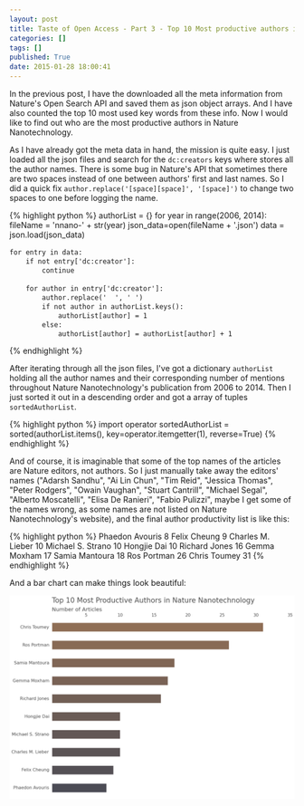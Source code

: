 ```yaml
---
layout: post
title: Taste of Open Access - Part 3 - Top 10 Most productive authors in Nature Nanotechnology
categories: []
tags: []
published: True
date: 2015-01-28 18:00:41
---
```


In the previous post, I have the downloaded all the meta information from Nature's Open Search API and saved them as json object arrays. And I have also counted the top 10 most used key words from these info. Now I would like to find out who are the most productive authors in Nature Nanotechnology.

As I have already got the meta data in hand, the mission is quite easy. I just loaded all the json files and search for the `dc:creators` keys where stores all the author names. There is some bug in Nature's API that sometimes there are two spaces instead of one between authors' first and last names. So I did a quick fix `author.replace('[space][space]', '[space]')` to change two spaces to one before logging the name.

{% highlight python %}
authorList = {}
for year in range(2006, 2014):
    fileName = 'nnano-' + str(year)
    json_data=open(fileName + '.json')
    data = json.load(json_data)
    
    for entry in data:
        if not entry['dc:creator']:
            continue
            
        for author in entry['dc:creator']:
            author.replace('  ', ' ')
            if not author in authorList.keys():
                authorList[author] = 1
            else:
                authorList[author] = authorList[author] + 1
{% endhighlight %}

After iterating through all the json files, I've got a dictionary `authorList` holding all the author names and their corresponding number of mentions throughout Nature Nanotechnology's publication from 2006 to 2014. Then I just sorted it out in a descending order and got a array of tuples `sortedAuthorList`.

{% highlight python %}
import operator
sortedAuthorList = sorted(authorList.items(), key=operator.itemgetter(1), reverse=True)
{% endhighlight %}

And of course, it is imaginable that some of the top names of the articles are Nature editors, not authors. So I just manually take away the editors' names ("Adarsh Sandhu", "Ai Lin Chun", "Tim Reid", "Jessica Thomas", "Peter Rodgers", "Owain Vaughan", "Stuart Cantrill", "Michael Segal", "Alberto Moscatelli", "Elisa De Ranieri", "Fabio Pulizzi", maybe I get some of the names wrong, as some names are not listed on Nature Nanotechnology's website), and the final author productivity list is like this:

{% highlight python %}
Phaedon Avouris       8
Felix Cheung          9
Charles M. Lieber    10
Michael S. Strano    10
Hongjie Dai          10
Richard Jones        16
Gemma Moxham         17
Samia Mantoura       18
Ros Portman          26
Chris Toumey         31
{% endhighlight %}

And a bar chart can make things look beautiful:

![top10 authors](/assets/images/top10productiveAuthorsNNano.png)


